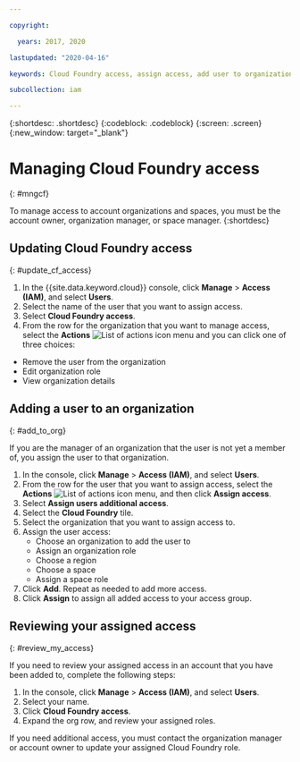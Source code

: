 ```yaml
---

copyright:

  years: 2017, 2020

lastupdated: "2020-04-16"

keywords: Cloud Foundry access, assign access, add user to organization, Cloud Foundry roles

subcollection: iam

---
```


{:shortdesc: .shortdesc}
{:codeblock: .codeblock}
{:screen: .screen}
{:new_window: target="_blank"}

# Managing Cloud Foundry access
{: #mngcf}

To manage access to account organizations and spaces, you must be the account owner, organization manager, or space manager.
{:shortdesc}

## Updating Cloud Foundry access
{: #update_cf_access}

1. In the {{site.data.keyword.cloud}} console, click **Manage** > **Access (IAM)**, and select **Users**.
2. Select the name of the user that you want to assign access. 
3. Select **Cloud Foundry access**.
4. From the row for the organization that you want to manage access, select the **Actions** ![List of actions icon](../icons/action-menu-icon.svg) menu and you can click one of three choices:
  * Remove the user from the organization
  * Edit organization role
  * View organization details


## Adding a user to an organization
{: #add_to_org}

If you are the manager of an organization that the user is not yet a member of, you assign the user to that organization.

1. In the console, click **Manage** > **Access (IAM)**, and select **Users**.
2. From the row for the user that you want to assign access, select the **Actions** ![List of actions icon](../icons/action-menu-icon.svg) menu, and then click **Assign access**.
3. Select **Assign users additional access**. 
4. Select the **Cloud Foundry** tile. 
5. Select the organization that you want to assign access to. 
6. Assign the user access:
   * Choose an organization to add the user to
   * Assign an organization role
   * Choose a region
   * Choose a space
   * Assign a space role
7. Click **Add**. Repeat as needed to add more access.
8. Click **Assign** to assign all added access to your access group. 

## Reviewing your assigned access
{: #review_my_access}

If you need to review your assigned access in an account that you have been added to, complete the following steps:

1. In the console, click **Manage** &gt; **Access (IAM)**, and select **Users**.
2. Select your name.
3. Click **Cloud Foundry access**.
3. Expand the org row, and review your assigned roles.

If you need additional access, you must contact the organization manager or account owner to update your assigned Cloud Foundry role.
